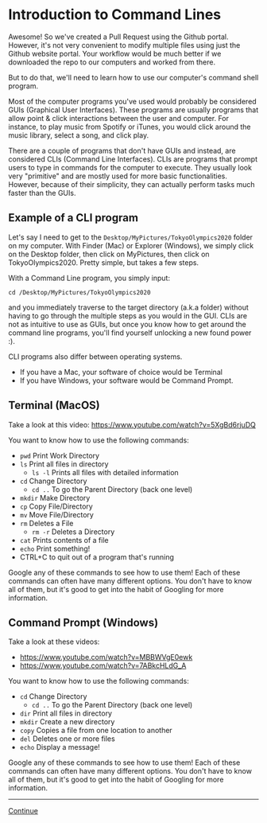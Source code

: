 # Introduction to Command Lines

Awesome! So we've created a Pull Request using the Github portal. However, it's not very convenient to modify multiple files using just the Github website portal. Your workflow would be much better if we downloaded the repo to our computers and worked from there.

But to do that, we'll need to learn how to use our computer's command shell program.

Most of the computer programs you've used would probably be considered GUIs (Graphical User Interfaces). These programs are usually programs that allow point & click interactions between the user and computer. For instance, to play music from Spotify or iTunes, you would click around the music library, select a song, and click play.

There are a couple of programs that don't have GUIs and instead, are considered CLIs (Command Line Interfaces). CLIs are programs that prompt users to type in commands for the computer to execute. They usually look very "primitive" and are mostly used for more basic functionalities. However, because of their simplicity, they can actually perform tasks much faster than the GUIs.

## Example of a CLI program

Let's say I need to get to the `Desktop/MyPictures/TokyoOlympics2020` folder on my computer. With Finder (Mac) or Explorer (Windows), we simply click on the Desktop folder, then click on MyPictures, then click on TokyoOlympics2020. Pretty simple, but takes a few steps.

With a Command Line program, you simply input:

```unix
cd /Desktop/MyPictures/TokyoOlympics2020
```

and you immediately traverse to the target directory (a.k.a folder) without having to go through the multiple steps as you would in the GUI. CLIs are not as intuitive to use as GUIs, but once you know how to get around the command line programs, you'll find yourself unlocking a new found power :).

CLI programs also differ between operating systems.

- If you have a Mac, your software of choice would be Terminal
- If you have Windows, your software would be Command Prompt.

## Terminal (MacOS)

Take a look at this video: <https://www.youtube.com/watch?v=5XgBd6rjuDQ>

You want to know how to use the following commands:

- `pwd` Print Work Directory
- `ls` Print all files in directory
  - `ls -l` Prints all files with detailed information
- `cd` Change Directory
  - `cd ..` To go the Parent Directory (back one level)
- `mkdir` Make Directory
- `cp` Copy File/Directory
- `mv` Move File/Directory
- `rm` Deletes a File
  - `rm -r` Deletes a Directory
- `cat` Prints contents of a file
- `echo` Print something!
- CTRL+C to quit out of a program that's running

Google any of these commands to see how to use them! Each of these commands can often have many different options. You don't have to know all of them, but it's good to get into the habit of Googling for more information.

## Command Prompt (Windows)

Take a look at these videos:

- <https://www.youtube.com/watch?v=MBBWVgE0ewk>
- <https://www.youtube.com/watch?v=7ABkcHLdG_A>

You want to know how to use the following commands:

- `cd` Change Directory
  - `cd ..` To go the Parent Directory (back one level)
- `dir` Print all files in directory
- `mkdir` Create a new directory
- `copy` Copies a file from one location to another
- `del` Deletes one or more files
- `echo` Display a message!

Google any of these commands to see how to use them! Each of these commands can often have many different options. You don't have to know all of them, but it's good to get into the habit of Googling for more information.

---

[Continue](./05_install_git.md)
